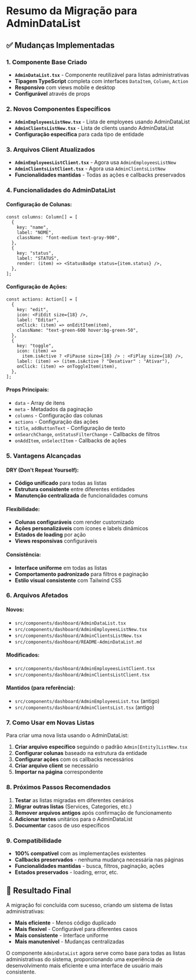 # Resumo da Migração para AdminDataList

## ✅ Mudanças Implementadas

### 1. **Componente Base Criado**

- **`AdminDataList.tsx`** - Componente reutilizável para listas administrativas
- **Tipagem TypeScript** completa com interfaces `DataItem`, `Column`, `Action`
- **Responsivo** com views mobile e desktop
- **Configurável** através de props

### 2. **Novos Componentes Específicos**

- **`AdminEmployeesListNew.tsx`** - Lista de employees usando AdminDataList
- **`AdminClientsListNew.tsx`** - Lista de clients usando AdminDataList
- **Configuração específica** para cada tipo de entidade

### 3. **Arquivos Client Atualizados**

- **`AdminEmployeesListClient.tsx`** - Agora usa `AdminEmployeesListNew`
- **`AdminClientsListClient.tsx`** - Agora usa `AdminClientsListNew`
- **Funcionalidades mantidas** - Todas as ações e callbacks preservados

### 4. **Funcionalidades do AdminDataList**

#### **Configuração de Colunas:**

```tsx
const columns: Column[] = [
  {
    key: "name",
    label: "NOME",
    className: "font-medium text-gray-900",
  },
  {
    key: "status",
    label: "STATUS",
    render: (item) => <StatusBadge status={item.status} />,
  },
];
```

#### **Configuração de Ações:**

```tsx
const actions: Action[] = [
  {
    key: "edit",
    icon: <FiEdit size={18} />,
    label: "Editar",
    onClick: (item) => onEditItem(item),
    className: "text-green-600 hover:bg-green-50",
  },
  {
    key: "toggle",
    icon: (item) =>
      item.isActive ? <FiPause size={18} /> : <FiPlay size={18} />,
    label: (item) => (item.isActive ? "Desativar" : "Ativar"),
    onClick: (item) => onToggleItem(item),
  },
];
```

#### **Props Principais:**

- `data` - Array de itens
- `meta` - Metadados da paginação
- `columns` - Configuração das colunas
- `actions` - Configuração das ações
- `title`, `addButtonText` - Configuração de texto
- `onSearchChange`, `onStatusFilterChange` - Callbacks de filtros
- `onAddItem`, `onSelectItem` - Callbacks de ações

### 5. **Vantagens Alcançadas**

#### **DRY (Don't Repeat Yourself):**

- **Código unificado** para todas as listas
- **Estrutura consistente** entre diferentes entidades
- **Manutenção centralizada** de funcionalidades comuns

#### **Flexibilidade:**

- **Colunas configuráveis** com render customizado
- **Ações personalizáveis** com ícones e labels dinâmicos
- **Estados de loading** por ação
- **Views responsivas** configuráveis

#### **Consistência:**

- **Interface uniforme** em todas as listas
- **Comportamento padronizado** para filtros e paginação
- **Estilo visual consistente** com Tailwind CSS

### 6. **Arquivos Afetados**

#### **Novos:**

- `src/components/dashboard/AdminDataList.tsx`
- `src/components/dashboard/AdminEmployeesListNew.tsx`
- `src/components/dashboard/AdminClientsListNew.tsx`
- `src/components/dashboard/README-AdminDataList.md`

#### **Modificados:**

- `src/components/dashboard/AdminEmployeesListClient.tsx`
- `src/components/dashboard/AdminClientsListClient.tsx`

#### **Mantidos (para referência):**

- `src/components/dashboard/AdminEmployeesList.tsx` (antigo)
- `src/components/dashboard/AdminClientsList.tsx` (antigo)

### 7. **Como Usar em Novas Listas**

Para criar uma nova lista usando o AdminDataList:

1. **Criar arquivo específico** seguindo o padrão `Admin[Entity]ListNew.tsx`
2. **Configurar colunas** baseado na estrutura da entidade
3. **Configurar ações** com os callbacks necessários
4. **Criar arquivo client** se necessário
5. **Importar na página** correspondente

### 8. **Próximos Passos Recomendados**

1. **Testar** as listas migradas em diferentes cenários
2. **Migrar outras listas** (Services, Categories, etc.)
3. **Remover arquivos antigos** após confirmação de funcionamento
4. **Adicionar testes** unitários para o AdminDataList
5. **Documentar** casos de uso específicos

### 9. **Compatibilidade**

- **100% compatível** com as implementações existentes
- **Callbacks preservados** - nenhuma mudança necessária nas páginas
- **Funcionalidades mantidas** - busca, filtros, paginação, ações
- **Estados preservados** - loading, error, etc.

## 🎯 Resultado Final

A migração foi concluída com sucesso, criando um sistema de listas administrativas:

- **Mais eficiente** - Menos código duplicado
- **Mais flexível** - Configurável para diferentes casos
- **Mais consistente** - Interface uniforme
- **Mais manutenível** - Mudanças centralizadas

O componente `AdminDataList` agora serve como base para todas as listas administrativas do sistema, proporcionando uma experiência de desenvolvimento mais eficiente e uma interface de usuário mais consistente.
